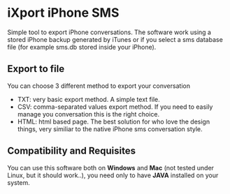 # iXport iPhone SMS

Simple tool to export iPhone conversations. The software work using a stored iPhone backup generated by iTunes or if you select a sms database file (for example sms.db stored inside your iPhone).

## Export to file

You can choose 3 different method to export your conversation


 * TXT: very basic export method. A simple text file.
 * CSV: comma-separated values export method. If you need to easily manage you conversation this is the right choice.
 * HTML: html based page. The best solution for who love the design things, very similiar to the native iPhone sms conversation style.


## Compatibility and Requisites
You can use this software both on **Windows** and **Mac** (not tested under Linux, but it should work..), you need only to have **JAVA** installed on your system.
